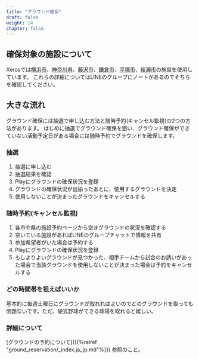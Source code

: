 ```yaml
---
title: "グラウンド確保"
draft: false
weight: 14
chapter: false
---
```


## 確保対象の施設について

Xerosでは[横浜市](https://www.shisetsu.city.yokohama.lg.jp/user/Home)、[神奈川県](https://yoyaku.e-kanagawa.lg.jp/kanagawa/web/)、[藤沢市](https://yoyaku.city.fujisawa.kanagawa.jp/)、[鎌倉市](https://yoyaku.e-kanagawa.lg.jp/kamakura/web/)、[平塚市](https://shisetsu.city.hiratsuka.kanagawa.jp/)、[綾瀬市](https://www.ayaseins.jp/cultos/reserve/gin_init2)の施設を使用しています。
これらの詳細についてはLINEのグループにノートがあるのでそちらを確認してください。

## 大きな流れ

グラウンド確保には抽選で申し込む方法と随時予約(キャンセル監視)の2つの方法があります。
はじめに抽選でグラウンド確保を狙い、グラウンド確保ができていない活動予定日がある場合には随時予約でグラウンドを確保します。

### 抽選

1. 抽選に申し込む
2. 抽選結果を確認
3. Playにグラウンドの確保状況を登録
4. グラウンドの確保状況が出揃ったあとに、使用するグラウンドを決定
5. 使用しないことが決まったグラウンドをキャンセルする

### 随時予約(キャンセル監視)

1. 各市や県の施設予約ページから空きグラウンドの状況を確認する
2. 空いている施設があればLINEのグループチャットで情報を共有
3. 参加希望者がいた場合は予約する
4. Playにグラウンドの確保状況を登録
5. もしよりよいグラウンドが見つかった、相手チームから試合のお誘いがあった場合で当該グラウンドを使用しないことが決まった場合は予約をキャンセルする

### どの時間帯を狙えばいいか

基本的に毎週土曜日にグラウンドが取れればよいのでどのグラウンドを取っても問題ないです。ただ、硬式野球ができる球場を取れると嬉しい。

### 詳細について

[グラウンドの予約について]({{%relref "ground_reservation/_index.ja_jp.md"%}})
参照のこと。
